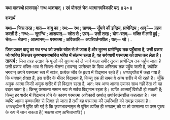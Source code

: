 **यथा वातरथो घ्राणमावृ–े गन्ध आशयात् ।** **एवं योगरतं चेत आत्मानमविकारि यत् ॥ २०॥** 

**शब्दार्थ** 

**यथा—** **जिस तरह** **; वात—** **वायु का** **; रथ:—** **रथ** **; घ्राणम्—** **सूँघने की इन्द्रिय, घ्राणेन्द्रिय** **; आवृ–े—** **ग्रहण करती है** **;** **गन्ध:—** **सुगन्धि** **; आशयात्—** **स्रोत से** **; एवम्—** **उसी तरह** **; योग-रतम्—** **भक्ति में लगी हुई** **; चेत:—** **चेतना** **;** **आत्मानम्—** **परमात्मा** **; अविकारि—** **अपरिवर्तनशील** **; यत्—** **जो।** **.** 

**जिस प्रकार वायु का रथ गन्ध को उसके स्रोत से ले जाता है और तुरन्त घ्राणेन्द्रिय** **तक पहुँचाता है, उसी प्रकार जो व्यक्ति निरन्तर कृष्णभावनाभावित भक्ति में संलग्न रहता** **है, वह सर्वव्यापी परमात्मा को प्राप्त कर लेता है।** **तात्पर्य :** जिस तरह उद्यान के फूलों की सुगन्ध को ले जाने वाला समीर तुरन्त घ्राणेन्द्रिय तक पहुँच जाता है उसी प्रकार भक्ति-भाव से सिक्त-चेतना (भावना) परमेश्वर के दिव्य अस्तित्व तक पहुँच जाती है, क्योंकि भगवान् अपने परमात्मा रूप में सर्वत्र, प्रत्येक जीव के हृदय में विद्यमान रहते हैं। *भगवद्गीता* में कहा गया है कि भगवान् क्षेत्रज्ञ हैं, इस शरीर के भीतर विद्यमान हैं, किन्तु एक ही समय वे अन्य शरीर में भी रहते हैं। चूँकि अमुक आत्मा किसी अमुक शरीर में ही विद्यान रहता है, अत: जब अन्य आत्मा उसका साथ नहीं देता तो वह बदल जाता है। किन्तु परमात्मा समान रूप से सर्वत्र विद्यमान रहता है। व्यष्टि आत्माएँ विरोधी हो सकती हैं; किन्तु हर शरीर में विद्यमान होने के कारण परमात्मा अविकारी अर्थात् अपरिवर्तनशील कहलाता है। जब व्यष्टि आत्मा कृष्णभक्ति से सिक्त हो जाता है तभी वह परमात्मा की उपस्थिति को समझ सकता है। *भगवद्गीता* में पुष्टि की गई है कि कृष्णभावनामृत से पूरित व्यक्ति ही भगवान् को या तो परमात्मा या परम पुरुष के रूप में जान सकता है( *भक्त्या* *माम् अभिजानाति* )।  